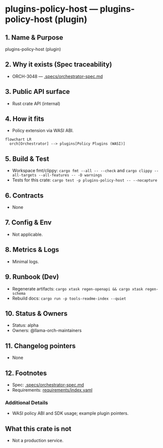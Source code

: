 # plugins-policy-host — plugins-policy-host (plugin)

## 1. Name & Purpose

plugins-policy-host (plugin)

## 2. Why it exists (Spec traceability)

- ORCH-3048 — [.specs/orchestrator-spec.md](../../.specs/orchestrator-spec.md#orch-3048)


## 3. Public API surface

- Rust crate API (internal)

## 4. How it fits

- Policy extension via WASI ABI.

```mermaid
flowchart LR
  orch[Orchestrator] --> plugins[Policy Plugins (WASI)]
```

## 5. Build & Test

- Workspace fmt/clippy: `cargo fmt --all -- --check` and `cargo clippy --all-targets --all-features
-- -D warnings`
- Tests for this crate: `cargo test -p plugins-policy-host -- --nocapture`


## 6. Contracts

- None


## 7. Config & Env

- Not applicable.

## 8. Metrics & Logs

- Minimal logs.

## 9. Runbook (Dev)

- Regenerate artifacts: `cargo xtask regen-openapi && cargo xtask regen-schema`
- Rebuild docs: `cargo run -p tools-readme-index --quiet`


## 10. Status & Owners

- Status: alpha
- Owners: @llama-orch-maintainers

## 11. Changelog pointers

- None

## 12. Footnotes

- Spec: [.specs/orchestrator-spec.md](../../.specs/orchestrator-spec.md)
- Requirements: [requirements/index.yaml](../../requirements/index.yaml)

### Additional Details
- WASI policy ABI and SDK usage; example plugin pointers.


## What this crate is not

- Not a production service.
